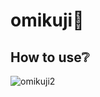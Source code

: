 # omikuji🔮

## How to use❔
![omikuji2](https://github.com/shunsugar/omikuji/assets/120554165/c6ee6b4f-6537-429b-99af-ab299b0e9968)
